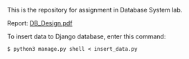 This is the repository for assignment in Database System lab.

Report: [DB_Design.pdf](DB_Design.pdf)

To insert data to Django database, enter this command:
```
$ python3 manage.py shell < insert_data.py
```

